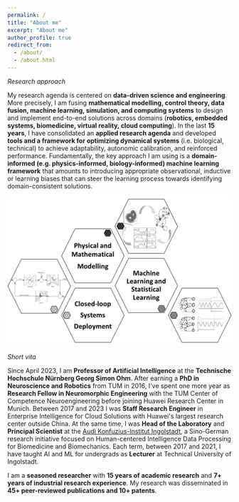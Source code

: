 ```yaml
---
permalink: /
title: "About me"
excerpt: "About me"
author_profile: true
redirect_from: 
  - /about/
  - /about.html
---
```


*Research approach*

My research agenda is centered on **data-driven science and engineering**. More precisely, I am fusing **mathematical modelling, control theory, data fusion, machine learning, simulation, and computing systems** to design and implement end-to-end solutions across domains (**robotics, embedded systems, biomedicine, virtual reality, cloud computing**). In the last **15 years**, I have consolidated an **applied research agenda** and developed **tools and a framework for optimizing dynamical systems** (i.e. biological, technical) to achieve adaptability, autonomic calibration, and reinforced performance. Fundamentally, the key approach I am using is a **domain-informed (e.g. physics-informed, biology-informed) machine learning framework** that amounts to introducing appropriate observational, inductive or learning biases that can steer the learning process towards identifying domain-consistent solutions.

![image](https://github.com/caxenie/cristianaxenie.github.io/raw/master/images/research-approach.png)
 

*Short vita*

Since April 2023, I am **Professor of Artificial Intelligence** at the **Technische Hochschule Nürnberg Georg Simon Ohm**. After earning a **PhD in Neuroscience and Robotics** from TUM in 2016, I've spent one more year as **Research Fellow in Neuromorphic Engineering** with the TUM Center of Competence Neuroengineering before joining Huawei Research Center in Munich. Between 2017 and 2023 I was **Staff Research Engineer** in Enterprise Intelligence for Cloud Solutions with Huawei's largest research center outside China. At the same time, I was **Head of the Laboratory** and **Principal Scientist** at the [Audi Konfuzius-Institut Ingolstadt](https://audi-konfuzius-institut-ingolstadt.de/forschung/microlab-home.html), a Sino-German research initiative focused on Human-centered Intelligence Data Processing for Biomedicine and Biomechanics. Each term, between 2017 and 2021, I have taught AI and ML for undergrads as **Lecturer** at Technical University of Ingolstadt. 

I am a **seasoned researcher** with **15 years of academic research** and **7+ years of industrial research experience**. My research was disseminated in **45+ peer-reviewed publications and 10+ patents**.
